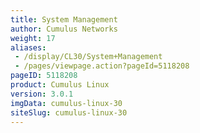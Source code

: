 ```yaml
---
title: System Management
author: Cumulus Networks
weight: 17
aliases:
 - /display/CL30/System+Management
 - /pages/viewpage.action?pageId=5118208
pageID: 5118208
product: Cumulus Linux
version: 3.0.1
imgData: cumulus-linux-30
siteSlug: cumulus-linux-30
---
```

